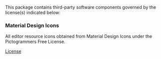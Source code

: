 This package contains third-party software components governed by the license(s) indicated below:

### Material Design Icons

All editor resource icons obtained from Material Design Icons under the Pictogrammers Free License.

[License](Documentation~/LICENSE-MaterialDesignIcons)
